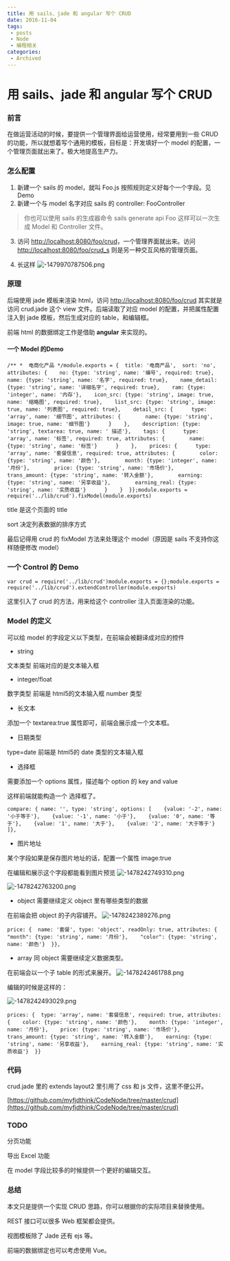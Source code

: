 ```yaml
---
title: 用 sails、jade 和 angular 写个 CRUD
date: 2016-11-04
tags:
 - posts
 - Node
 - 编程相关
categories: 
 - Archived
---
```

# 用 sails、jade 和 angular 写个 CRUD



### 前言

在做运营活动的时候，要提供一个管理界面给运营使用，经常要用到一些 CRUD 的功能，所以就想着写个通用的模板，目标是：开发填好一个 model 的配置，一个管理页面就出来了。极大地提高生产力。

### 怎么配置

1. 新建一个 sails 的 model，就叫 Foo.js 按照规则定义好每个一个字段。见 Demo
2. 新建一个与 model 名字对应 sails 的 controller: FooController

> 你也可以使用 sails 的生成器命令 sails generate api Foo 这样可以一次生成 Model 和 Controller 文件。

3. 访问 [http://localhost:8080/foo/crud](http://localhost:8080/foo/crud)，一个管理界面就出来。访问 [http://localhost:8080/foo/crud_s](http://localhost:8080/foo/crud_s) 则是另一种交互风格的管理页面。

4. 长这样
![-1479970787506.png](./image/-1479970787506.png)

### 原理

后端使用 jade 模板来渲染 html，访问 [http://localhost:8080/foo/crud](http://localhost:8080/foo/crud) 其实就是访问 crud.jade 这个 view 文件。后端读取了对应 model 的配置，并把属性配置注入到 jade 模板，然后生成对应的 table，和编辑框。

前端 html 的数据绑定工作是借助 **angular** 来实现的。

#### 一个 Model 的Demo

```
/** *  电商化产品 */module.exports = {  title: '电商产品',  sort: 'no',  attributes: {    no: {type: 'string', name: '编号', required: true},    name: {type: 'string', name: '名字', required: true},    name_detail: {type: 'string', name: '详细名字', required: true},    ram: {type: 'integer', name: '内存'},    icon_src: {type: 'string', image: true, name: '缩略图', required: true},    list_src: {type: 'string', image: true, name: '列表图', required: true},    detail_src: {      type: 'array', name: '细节图', attributes: {        name: {type: 'string', image: true, name: '细节图'}      }    },    description: {type: 'string', textarea: true, name: ' 描述'},    tags: {      type: 'array', name: '标签', required: true, attributes: {        name: {type: 'string', name: '标签'}      }    },    prices: {      type: 'array', name: '套餐信息', required: true, attributes: {        color: {type: 'string', name: '颜色'},        month: {type: 'integer', name: '月份'},        price: {type: 'string', name: '市场价'},        trans_amount: {type: 'string', name: '转入金额'},        earning: {type: 'string', name: '另享收益'},        earning_real: {type: 'string', name: '实质收益'}      }    }  }};module.exports = require('../lib/crud').fixModel(module.exports)
```

title 是这个页面的 title 

sort 决定列表数据的排序方式 

最后记得用 crud 的 fixModel 方法来处理这个 model（原因是 sails 不支持你这样随便修改 model）

### 一个 Control 的 Demo

```
var crud = require('../lib/crud')module.exports = {};module.exports = require('../lib/crud').extendController(module.exports)
```

这里引入了 crud 的方法，用来给这个 controller 注入页面渲染的功能。

### Model 的定义

可以给 model 的字段定义以下类型，在前端会被翻译成对应的控件

* string

文本类型 前端对应的是文本输入框
* integer/float

数字类型 前端是 html5的文本输入框 number 类型
* 长文本

添加一个 textarea:true 属性即可，前端会展示成一个文本框。
* 日期类型

type=date 前端是 html5的 date 类型的文本输入框
* 选择框

需要添加一个 options 属性，描述每个 option 的 key and value

这样前端就能构造一个 选择框了。
```
compare: { name: '', type: 'string', options: [    {value: '-2', name: '小于等于'},    {value: '-1', name: '小于'},    {value: '0', name: '等于'},    {value: '1', name: '大于'},    {value: '2', name: '大于等于'}  ]},
```

* 图片地址

某个字段如果是保存图片地址的话，配置一个属性 image:true

在编辑和展示这个字段都能看到图片预览
![-1478242749310.png](./image/-1478242749310.png)

![-1478242763200.png](./image/-1478242763200.png)

* object 需要继续定义 object 里有哪些类型的数据

在前端会把 object 的子内容铺开。
![-1478242389276.png](./image/-1478242389276.png)

```
price: {  name: '套餐', type: 'object', readOnly: true, attributes: {    "month": {type: 'string', name: '月份'},    "color": {type: 'string', name: '颜色'}  }},
```

* array 同 object 需要继续定义数据类型。

在前端会以一个子 table 的形式来展开。
![-1478242461788.png](./image/-1478242461788.png)

编辑的时候是这样的：

![-1478242493029.png](./image/-1478242493029.png)

```
prices: {  type: 'array', name: '套餐信息', required: true, attributes: {    color: {type: 'string', name: '颜色'},    month: {type: 'integer', name: '月份'},    price: {type: 'string', name: '市场价'},    trans_amount: {type: 'string', name: '转入金额'},    earning: {type: 'string', name: '另享收益'},    earning_real: {type: 'string', name: '实质收益'}  }}
```

### 代码

crud.jade 里的 extends layout2 里引用了 css 和 js 文件，这里不便公开。 

[https://github.com/myfjdthink/CodeNode/tree/master/crud](https://github.com/myfjdthink/CodeNode/tree/master/crud)

### TODO

分页功能 

导出 Excel 功能 

在 model 字段比较多的时候提供一个更好的编辑交互。

### 总结

本文只是提供一个实现 CRUD 思路，你可以根据你的实际项目来替换使用。 

REST 接口可以很多 Web 框架都会提供。 

视图模板除了 Jade 还有 ejs 等。 

前端的数据绑定也可以考虑使用 Vue。


